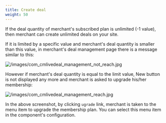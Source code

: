```yaml
---
title: Create deal
weight: 50
---
```

If the deal quantity of merchant's subscribed plan is unlimited (-1 value), then merchant can create unlimited deals on your site.

If it is limited by a specific value and merchant's deal quantity is smaller than this value, in merchant's deal management page there is a message similar to this:

![/images/com_cmlivedeal_management_not_reach.jpg](/images/com_cmlivedeal_management_not_reach.jpg)

However if merchant's deal quantity is equal to the limit value, New button is not displayed any more and merchant is asked to upgrade his/her membership:

![/images/com_cmlivedeal_management_reach.jpg](/images/com_cmlivedeal_management_reach.jpg)

In the above screenshot, by clicking `ugrade` link, merchant is taken to the menu item to upgrade the membership plan. You can select this menu item in the component's configuration.